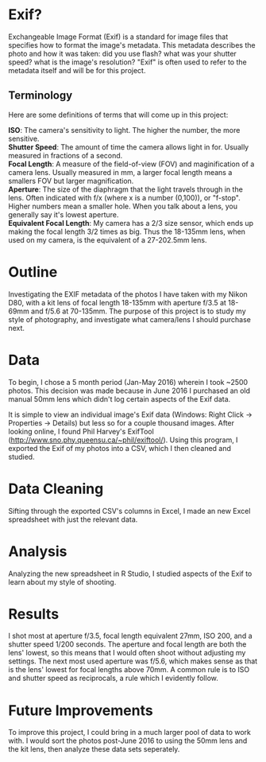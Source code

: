 # Exif?
Exchangeable Image Format (Exif) is a standard for image files that specifies how to format the image's metadata. This metadata describes the photo and how it was taken: did you use flash? what was your shutter speed? what is the image's resolution? "Exif" is often used to refer to the metadata itself and will be for this project.

## Terminology
Here are some definitions of terms that will come up in this project: 

**ISO**: The camera's sensitivity to light. The higher the number, the more sensitive. <br />
**Shutter Speed**: The amount of time the camera allows light in for. Usually measured in fractions of a second. <br />
**Focal Length**: A measure of the field-of-view (FOV) and maginification of a camera lens. Usually measured in mm, a larger focal length means a smallers FOV but larger magnification. <br />
**Aperture**: The size of the diaphragm that the light travels through in the lens. Often indicated with f/x (where x is a number (0,100)), or "f-stop". Higher numbers mean a smaller hole. When you talk about a lens, you generally say it's lowest aperture. <br />
**Equivalent Focal Length**: My camera has a 2/3 size sensor, which ends up making the focal length 3/2 times as big. Thus the 18-135mm lens, when used on my camera, is the equivalent of a 27-202.5mm lens.

# Outline
Investigating the EXIF metadata of the photos I have taken with my Nikon D80, with a kit lens of focal length 18-135mm with aperture f/3.5 at 18-69mm and f/5.6 at 70-135mm. The purpose of this project is to study my style of photography, and investigate what camera/lens I should purchase next.

# Data
To begin, I chose a 5 month period (Jan-May 2016) wherein I took ~2500 photos. This decision was made because in June 2016 I purchased an old manual 50mm lens which didn't log certain aspects of the Exif data.

It is simple to view an individual image's Exif data (Windows: Right Click -> Properties -> Details) but less so for a couple thousand images. After looking online, I found Phil Harvey's ExifTool (http://www.sno.phy.queensu.ca/~phil/exiftool/). Using this program, I exported the Exif of my photos into a CSV, which I then cleaned and studied.

# Data Cleaning
Sifting through the exported CSV's columns in Excel, I made an new Excel spreadsheet with just the relevant data.

# Analysis
Analyzing the new spreadsheet in R Studio, I studied aspects of the Exif to learn about my style of shooting.

# Results
I shot most at aperture f/3.5, focal length equivalent 27mm, ISO 200, and a shutter speed 1/200 seconds. The aperture and focal length are both the lens' lowest, so this means that I would often shoot without adjusting my settings. The next most used aperture was f/5.6, which makes sense as that is the lens' lowest for focal lengths above 70mm. A common rule is to ISO and shutter speed as reciprocals, a rule which I evidently follow.

# Future Improvements
To improve this project, I could bring in a much larger pool of data to work with. I would sort the photos post-June 2016 to using the 50mm lens and the kit lens, then analyze these data sets seperately.  
